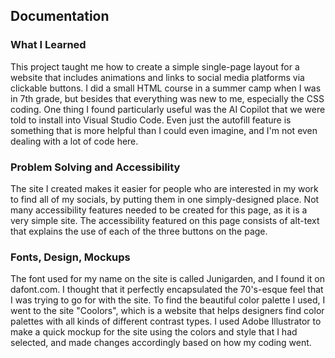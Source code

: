 ## Documentation

### What I Learned

This project taught me how to create a simple single-page layout for a website that includes animations and links to social media platforms via clickable buttons. I did a small HTML course in a summer camp when I was in 7th grade, but besides that everything was new to me, especially the CSS coding. One thing I found particularly useful was the AI Copilot that we were told to install into Visual Studio Code. Even just the autofill feature is something that is more helpful than I could even imagine, and I'm not even dealing with a lot of code here.

### Problem Solving and Accessibility

The site I created makes it easier for people who are interested in my work to find all of my socials, by putting them in one simply-designed place. Not many accessibility features needed to be created for this page, as it is a very simple site. The accessibility featured on this page consists of alt-text that explains the use of each of the three buttons on the page.

### Fonts, Design, Mockups

The font used for my name on the site is called Junigarden, and I found it on dafont.com. I thought that it perfectly encapsulated the 70's-esque feel that I was trying to go for with the site. To find the beautiful color palette I used, I went to the site "Coolors", which is a website that helps designers find color palettes with all kinds of different contrast types. I used Adobe Illustrator to make a quick mockup for the site using the colors and style that I had selected, and made changes accordingly based on how my coding went.